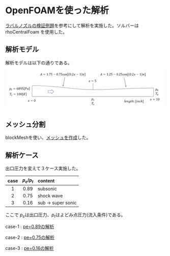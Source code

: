 

# OpenFOAMを使った解析


[ラバルノズルの検証例題](https://www.grc.nasa.gov/WWW/wind/valid/cdv/cdv.html)を参考にして解析を実施した。ソルバーは rhoCentralFoam を使用した。

## 解析モデル

解析モデルは以下の通りである。
![モデル図](./model.png)

## メッシュ分割

blockMeshを使い、[メッシュを作成](./mesh/meshing.md)した。

## 解析ケース

出口圧力を変えて３ケース実施した。

| case | $p_e/p_t$ | content  |
|:----:|:---------:|:---------|
| 1    |  0.89     | subsonic |
| 2    |  0.75     | shock wave |
| 3    |  0.16     | sub -> super sonic |

ここで $p_e$は出口圧力、$p_t$はよどみ点圧力(流入条件)である。

case-1 : [pe=0.89の解析](./pe-0.89/pe089.md)


case-2 : [pe=0.75の解析](./pe-0.75/pe075.md)


case-3 : [pe=0.16の解析](./pe-0.16/pe016.md)

